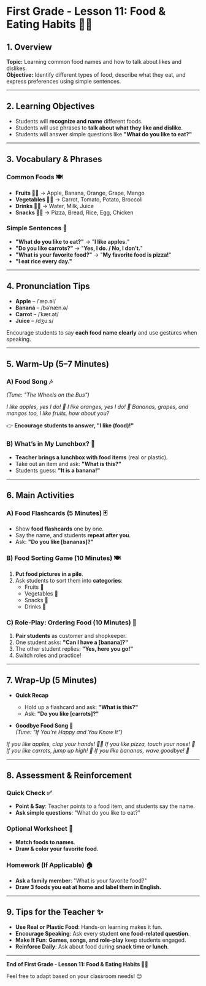 # First Grade - Lesson 11: Food & Eating Habits 🍎🥪  

## 1. Overview  
**Topic:** Learning common food names and how to talk about likes and dislikes.  
**Objective:** Identify different types of food, describe what they eat, and express preferences using simple sentences.  

---

## 2. Learning Objectives  
- Students will **recognize and name** different foods.  
- Students will use phrases to **talk about what they like and dislike**.  
- Students will answer simple questions like **"What do you like to eat?"**  

---

## 3. Vocabulary & Phrases  

### Common Foods 🍽️  
- **Fruits 🍏🍌** → Apple, Banana, Orange, Grape, Mango  
- **Vegetables 🥕🥦** → Carrot, Tomato, Potato, Broccoli  
- **Drinks 🥛🍹** → Water, Milk, Juice  
- **Snacks 🍕🍩** → Pizza, Bread, Rice, Egg, Chicken  

### Simple Sentences 💬  
- **"What do you like to eat?"** → "**I like apples.**"  
- **"Do you like carrots?"** → "**Yes, I do. / No, I don’t.**"  
- **"What is your favorite food?"** → "**My favorite food is pizza!**"  
- **"I eat rice every day."**  

---

## 4. Pronunciation Tips  
- **Apple** – /ˈæp.əl/  
- **Banana** – /bəˈnæn.ə/  
- **Carrot** – /ˈkær.ət/  
- **Juice** – /dʒuːs/  

Encourage students to say **each food name clearly** and use gestures when speaking.  

---

## 5. Warm-Up (5–7 Minutes)  

### A) Food Song 🎶  
_(Tune: "The Wheels on the Bus")_  

*I like apples, yes I do! 🍎
I like oranges, yes I do! 🍊
Bananas, grapes, and mangos too,
I like fruits, how about you?*

👉 **Encourage students to answer, "I like (food)!"**  

### B) What’s in My Lunchbox? 🎒  
- **Teacher brings a lunchbox with food items** (real or plastic).  
- Take out an item and ask: **"What is this?"**  
- Students guess: **"It is a banana!"**  

---

## 6. Main Activities  

### A) Food Flashcards (5 Minutes) 🃏  
- Show **food flashcards** one by one.  
- Say the name, and students **repeat after you**.  
- Ask: **"Do you like [bananas]?"**  

### B) Food Sorting Game (10 Minutes) 🍽️  
1. **Put food pictures in a pile**.  
2. Ask students to sort them into **categories**:  
   - Fruits 🍎  
   - Vegetables 🥕  
   - Snacks 🍕  
   - Drinks 🥤  

### C) Role-Play: Ordering Food (10 Minutes) 🛒  
1. **Pair students** as customer and shopkeeper.  
2. One student asks: **"Can I have a [banana]?"**  
3. The other student replies: **"Yes, here you go!"**  
4. Switch roles and practice!  

---

## 7. Wrap-Up (5 Minutes)  
- **Quick Recap**  
  - Hold up a flashcard and ask: **"What is this?"**  
  - Ask: **"Do you like [carrots]?"**  

- **Goodbye Food Song 🎵**  
_(Tune: "If You’re Happy and You Know It")_  

*If you like apples, clap your hands! 👏👏
If you like pizza, touch your nose! 👃
If you like carrots, jump up high! 🦘
If you like bananas, wave goodbye! 👋*


---

## 8. Assessment & Reinforcement  

### Quick Check ✅  
- **Point & Say**: Teacher points to a food item, and students say the name.  
- **Ask simple questions**: "What do you like to eat?"  

### Optional Worksheet 📄  
- **Match foods to names**.  
- **Draw & color your favorite food**.  

### Homework (If Applicable) 🏠  
- **Ask a family member**: "What is your favorite food?"  
- **Draw 3 foods you eat at home and label them in English.**  

---

## 9. Tips for the Teacher ✨  
- **Use Real or Plastic Food**: Hands-on learning makes it fun.  
- **Encourage Speaking**: Ask every student **one food-related question**.  
- **Make It Fun**: **Games, songs, and role-play** keep students engaged.  
- **Reinforce Daily**: Ask about food during **snack time or lunch**.  

---

**End of First Grade - Lesson 11: Food & Eating Habits 🍎🥪**  

Feel free to adapt based on your classroom needs! 😊  
